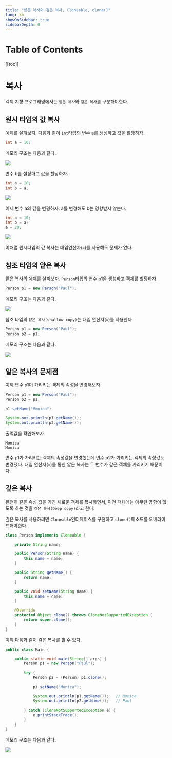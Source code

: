 ```yaml
---
title: "얕은 복사와 깊은 복사, Cloneable, clone()"
lang: ko
showOnSidebar: true
sidebarDepth: 0
---
```


# Table of Contents
[[toc]]

# 복사
객체 지향 프로그래밍에서는 `얕은 복사`와 `깊은 복사`를 구분해야한다.

## 원시 타입의 값 복사
예제를 살펴보자. 다음과 같이 `int`타입의 변수 a를 생성하고 값을 할당하자.
``` java
int a = 10;
```
메모리 구조는 다음과 같다.

![](./180503_clone_cloneable/1.png)

변수 b를 설정하고 값을 할당하자.
``` java
int a = 10;
int b = a;
```

![](./180503_clone_cloneable/2.png)

이제 변수 a의 값을 변경하자. a를 변경해도 b는 영향받지 않는다.
``` java
int a = 10;
int b = a;
a = 20;
```

![](./180503_clone_cloneable/3.png)

이처럼 원시타입의 값 복사는 대입연산자(`=`)를 사용해도 문제가 없다.

## 참조 타입의 얕은 복사
얕은 복사의 예제를 살펴보자. `Person`타입의 변수 p1을 생성하고 객체를 할당하자.
``` java
Person p1 = new Person("Paul");
```
메모리 구조는 다음과 같다.

![](./180503_clone_cloneable/4.png)

참조 타입의 `얕은 복사(shallow copy)`는 대입 연산자(`=`)를 사용한다
``` java
Person p1 = new Person("Paul");
Person p2 = p1;
```
메모리 구조는 다음과 같다.

![](./180503_clone_cloneable/5.png)

## 얕은 복사의 문제점
이제 변수 p1이 가리키는 객체의 속성을 변경해보자.
``` java
Person p1 = new Person("Paul");
Person p2 = p1;

p1.setName("Monica")

System.out.println(p1.getName());
System.out.println(p2.getName());
```
출력값을 확인해보자
```
Monica
Monica
```
변수 p1가 가리키는 객체의 속성값을 변경했는데 변수 p2가 가리키는 객체의 속성값도 변경됐다. 대입 연산자(`=`)를 통한 얕은 복사는 두 변수가 같은 객체를 가리키기 때문이다.

## 깊은 복사
완전히 같은 속성 값을 가진 새로운 객체를 복사하면서, 이전 객체에는 아무런 영향이 없도록 하는 것을 `깊은 복사(Deep copy)`라고 한다.

깊은 복사를 사용하려면 `Cloneable`인터페이스를 구현하고 `clone()`메소드를 오버라이드해야한다.
``` java Person.java
class Person implements Cloneable {

    private String name;

    public Person(String name) {
        this.name = name;
    }

    public String getName() {
        return name;
    }

    public void setName(String name) {
        this.name = name;
    }

    @Override
    protected Object clone() throws CloneNotSupportedException {
        return super.clone();
    }
}
```
이제 다음과 같이 깊은 복사를 할 수 있다.
``` java Main.java
public class Main {

    public static void main(String[] args) {
        Person p1 = new Person("Paul");

        try {
            Person p2 = (Person) p1.clone();

            p1.setName("Monica");

            System.out.println(p1.getName());   // Monica
            System.out.println(p2.getName());   // Paul

        } catch (CloneNotSupportedException e) {
            e.printStackTrace();
        }
    }
}
```
메모리 구조는 다음과 같다.

![](./180503_clone_cloneable/6.png)